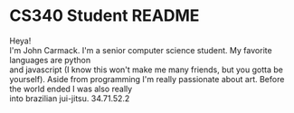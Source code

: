 # CS340 Student README
Heya!  
I'm John Carmack. I'm a senior computer science student. My favorite languages are python  
and javascript (I know this won't make me many friends, but you gotta be yourself). Aside 
from programming I'm really passionate about art. Before the world ended I was also really  
into brazilian jui-jitsu. 
34.71.52.2
